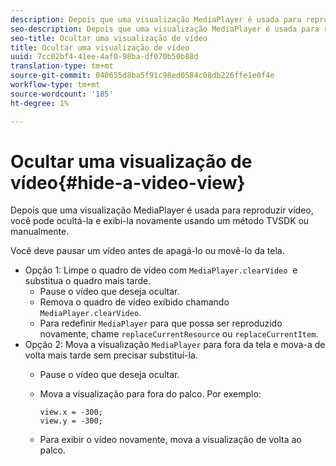 ```yaml
---
description: Depois que uma visualização MediaPlayer é usada para reproduzir vídeo, você pode ocultá-la e exibi-la novamente usando um método TVSDK ou manualmente.
seo-description: Depois que uma visualização MediaPlayer é usada para reproduzir vídeo, você pode ocultá-la e exibi-la novamente usando um método TVSDK ou manualmente.
seo-title: Ocultar uma visualização de vídeo
title: Ocultar uma visualização de vídeo
uuid: 7cc02bf4-41ee-4af0-98ba-df070b50b88d
translation-type: tm+mt
source-git-commit: 040655d8ba5f91c98ed0584c08db226ffe1e0f4e
workflow-type: tm+mt
source-wordcount: '185'
ht-degree: 1%

---
```



# Ocultar uma visualização de vídeo{#hide-a-video-view}

Depois que uma visualização MediaPlayer é usada para reproduzir vídeo, você pode ocultá-la e exibi-la novamente usando um método TVSDK ou manualmente.

Você deve pausar um vídeo antes de apagá-lo ou movê-lo da tela.
* Opção 1: Limpe o quadro de vídeo com `MediaPlayer.clearVideo` &#x200B; e substitua o quadro mais tarde.
   * Pause o vídeo que deseja ocultar.
   * Remova o quadro de vídeo exibido chamando `MediaPlayer.clearVideo`.
   * Para redefinir `MediaPlayer` para que possa ser reproduzido novamente, chame `replaceCurrentResource` ou `replaceCurrentItem`.
* Opção 2: Mova a visualização `MediaPlayer` para fora da tela e mova-a de volta mais tarde sem precisar substituí-la.
   * Pause o vídeo que deseja ocultar.
   * Mova a visualização para fora do palco. Por exemplo:

      ```
      view.x = -300; 
      view.y = -300;
      ```

   * Para exibir o vídeo novamente, mova a visualização de volta ao palco.
